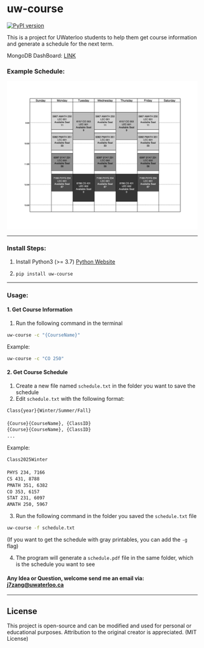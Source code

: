 # uw-course

[![PyPI version](https://badge.fury.io/py/uw-course.svg)](https://badge.fury.io/py/uw-course)


This is a project for UWaterloo students to help them get course information and generate a schedule for the next term.

MongoDB DashBoard: [LINK](https://charts.mongodb.com/charts-project-0-cbzai/public/dashboards/091bc68f-76df-48c0-aa69-b21af14c0a8a)

### Example Schedule: 

![Image text](demo.png)

---

### Install Steps: 
1. Install Python3 (>= 3.7) [Python Website](https://www.python.org/downloads/)
2. ```bash
   pip install uw-course
   ```

---

### Usage:

#### 1. Get Course Information
1. Run the following command in the terminal
```bash
uw-course -c "{CourseName}"
```

Example:
```bash
uw-course -c "CO 250"
```

#### 2. Get Course Schedule
1. Create a new file named ```schedule.txt``` in the folder you want to save the schedule
2. Edit ```schedule.txt``` with the following format:
```txt
Class{year}{Winter/Summer/Fall}

{Course}{CourseName}, {ClassID}
{Course}{CourseName}, {ClassID}
...
```

Example:
```txt
Class2025Winter

PHYS 234, 7166
CS 431, 8788
PMATH 351, 6382
CO 353, 6157
STAT 231, 6097
AMATH 250, 5967
```
3. Run the following command in the folder you saved the ```schedule.txt``` file
```bash
uw-course -f schedule.txt
```
(If you want to get the schedule with gray printables, you can add the ```-g``` flag)

4. The program will generate a ```schedule.pdf``` file in the same folder, which is the schedule you want to see

#### Any Idea or Question, welcome send me an email via: j7zang@uwaterloo.ca

---

## License

This project is open-source and can be modified and used for personal or educational purposes. Attribution to the original creator is appreciated. (MIT License)

